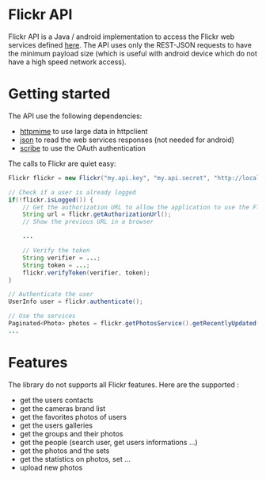 Flickr API
==========

Flickr API is a Java / android implementation to access the Flickr web services defined [here](http://www.flickr.com/services/api/). The API uses only the REST-JSON requests to have the minimum payload size (which is useful with android device which do not have a high speed network access).

Getting started
===============
The API use the following dependencies:

 - [httpmime](http://hc.apache.org/downloads.cgi) to use large data in httpclient
 - [json](http://mvnrepository.com/artifact/org.json/json/20090211) to read the web services responses (not needed for android)
 - [scribe](https://github.com/fernandezpablo85/scribe-java) to use the OAuth authentication
 
The calls to Flickr are quiet easy:

```java
Flickr flickr = new Flickr("my.api.key", "my.api.secret", "http://localhost/callback", new File("flickr.conf"));

// Check if a user is already logged
if(!flickr.isLogged()) {
    // Get the authorization URL to allow the application to use the Flickr services
    String url = flickr.getAuthorizationUrl();
    // Show the previous URL in a browser

    ...

    // Verify the token 
    String verifier = ...;
    String token = ...;
    flickr.verifyToken(verifier, token);
}

// Authenticate the user
UserInfo user = flickr.authenticate();

// Use the services
Paginated<Photo> photos = flickr.getPhotosService().getRecentlyUpdated(50, 0);
...
```

Features
========

The library do not supports all Flickr features. Here are the supported :

 - get the users contacts
 - get the cameras brand list
 - get the favorites photos of users
 - get the users galleries
 - get the groups and their photos
 - get the people (search user, get users informations ...)
 - get the photos and the sets
 - get the statistics on photos, set ...
 - upload new photos


